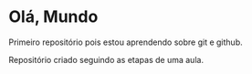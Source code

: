 # Olá, Mundo
 Primeiro repositório pois estou aprendendo sobre git e github.

Repositório criado seguindo as etapas de uma aula.